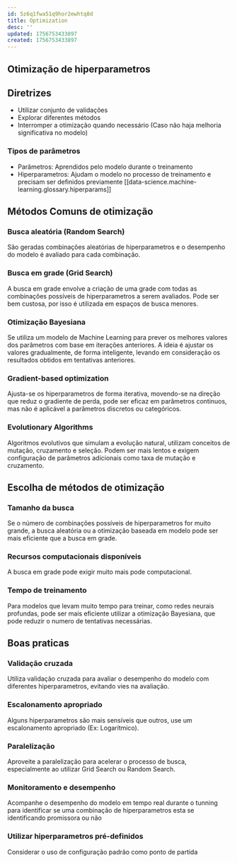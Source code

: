 ```yaml
---
id: 5z6q1fwa51q9hor2ewhtq8d
title: Optimization
desc: ''
updated: 1756753433897
created: 1756753433897
---
```


## Otimização de hiperparametros

## Diretrizes

- Utilizar conjunto de validações
- Explorar diferentes métodos
- Interromper a otimização quando necessário (Caso não haja melhoria significativa no modelo)

### Tipos de parâmetros

- Parâmetros: Aprendidos pelo modelo durante o treinamento
- Hiperparametros: Ajudam o modelo no processo de treinamento e precisam ser definidos previamente [[data-science.machine-learning.glossary.hiperparams]]

## Métodos Comuns de otimização

### Busca aleatória (Random Search)

São geradas combinações aleatórias de hiperparametros e o desempenho do modelo é avaliado para cada combinação.

### Busca em grade (Grid Search)

A busca em grade envolve a criação de uma grade com todas as combinações possíveis de hiperparametros a serem avaliados. Pode ser bem custosa, por isso é utilizada em espaços de busca menores.

### Otimização Bayesiana

Se utiliza um modelo de Machine Learning para prever os melhores valores dos parâmetros com base em iterações anteriores. A ideia é ajustar os valores gradualmente, de forma inteligente, levando em consideração os resultados obtidos em tentativas anteriores.

### Gradient-based optimization

Ajusta-se os hiperparametros de forma iterativa, movendo-se na direção que reduz o gradiente de perda, pode ser eficaz em parâmetros continuos, mas não é aplicável a parâmetros discretos ou categóricos.

### Evolutionary Algorithms

Algoritmos evolutivos que simulam a evolução natural, utilizam conceitos de mutação, cruzamento e seleção. Podem ser mais lentos e exigem configuração de parâmetros adicionais como taxa de mutação e cruzamento.

## Escolha de métodos de otimização

### Tamanho da busca

Se o número de combinações possíveis de hiperparametros for muito grande, a busca aleatória ou a otimização baseada em modelo pode ser mais eficiente que a busca em grade.

### Recursos computacionais disponíveis

A busca em grade pode exigir muito mais pode computacional.

### Tempo de treinamento

Para modelos que levam muito tempo para treinar, como redes neurais profundas, pode ser mais eficiente utilizar a otimização Bayesiana, que pode reduzir o numero de tentativas necessárias.

## Boas praticas

### Validação cruzada

Utiliza validação cruzada para avaliar o desempenho do modelo com diferentes hiperparametros, evitando vies na avaliação.

### Escalonamento apropriado

Alguns hiperparametros são mais sensíveis que outros, use um escalonamento apropriado (Ex: Logarítmico).

### Paralelização

Aproveite a paralelização para acelerar o processo de busca, especialmente ao utilizar Grid Search ou Random Search.

### Monitoramento e desempenho

Acompanhe o desempenho do modelo em tempo real durante o tunning para identificar se uma combinação de hiperparametros esta se identificando promissora ou não

### Utilizar hiperparametros pré-definidos

Considerar o uso de configuração padrão como ponto de partida
